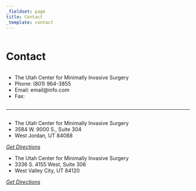 ```yaml
---
_fieldset: page
title: Contact
_template: contact
---
```

<div class="row">
	<div class="column">		
		<h1>Contact</h1>
	</div>
	<div class="column small-12 medium-6">
		<ul class="vcard">
			<li class="fn hide">The Utah Center for Minimally Invasive Surgery</li>
			<li class="phone">Phone: (801) 964-3855</li>
			<li class="email">Email: email@info.com</li>
			<li class="fax">Fax: </li>
		</ul>
	</div>
	<div class="column small-12 medium-6">
	</div>
</div>
<hr>
<div class="row" id="locations">
	<div class="column small-12 medium-6">
		<ul class="vcard">
			<li class="fn">The Utah Center for Minimally Invasive Surgery</li>	 
			<li class="street-address">3584 W. 9000 S., Suite 304</li>
			<li><span class="locality">West Jordan, </span><span class="state">UT </span><span class="zip">84088</span></li>
		</ul>
		<a href="https://www.google.com/maps/place/3584+W+9000+S+%23304,+West+Jordan,+UT+84088" target="blank"><em>Get&nbsp;Directions</em></a>
		<img src="{{ theme:img src='WestJordan.png' }}" alt="">
	</div>
	<div class="column small-12 medium-6">
		<ul class="vcard">
			<li class="fn">The Utah Center for Minimally Invasive Surgery</li>	 
			<li class="street-address">3336 S. 4155 West, Suite 306</li>
			<li><span class="locality">West Valley City, </span><span class="state">UT  </span><span class="zip">84120</span></li>
		</ul>
		<a href="https://www.google.com/maps/place/3336+S+4155+W,+West+Valley+City,+UT+84120" target="blank"><em>Get&nbsp;Directions</em></a>
		<img src="{{ theme:img src='WestValley.png' }}" alt="">
	</div>
</div>